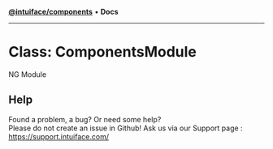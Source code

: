 [**@intuiface/components**](../README.md) • **Docs**

***

# Class: ComponentsModule

NG Module


## Help
Found a problem, a bug? Or need some help?  
Please do not create an issue in Github! Ask us via our Support page : https://support.intuiface.com/